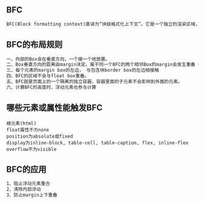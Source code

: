 ## BFC

```txt
BFC(Block formatting context)直译为“块级格式化上下文”。它是一个独立的渲染区域，只有Block-level box（块）参与， 它规定了内部的Block-level Box如何布局，并且与这个区域外部毫不相干。
```



## BFC的布局规则

```txt
一、内部的Box会在垂直方向，一个接一个地放置。
二、Box垂直方向的距离由margin决定。属于同一个BFC的两个相邻Box的margin会发生重叠（按照最大margin值设置）
三、每个元素的margin box的左边， 与包含块border box的左边相接触
四、BFC的区域不会与float box重叠。
五、BFC就是页面上的一个隔离的独立容器，容器里面的子元素不会影响到外面的元素。
六、计算BFC的高度时，浮动元素也参与计算
```



## 哪些元素或属性能触发BFC

```
根元素(html)
float属性不为none
position为absolute或fixed
display为inline-block, table-cell, table-caption, flex, inline-flex
overflow不为visible
```



## BFC的应用

```txt
1、阻止浮动元素重合
2、清除内部浮动
3、防止margin上下重叠
```

